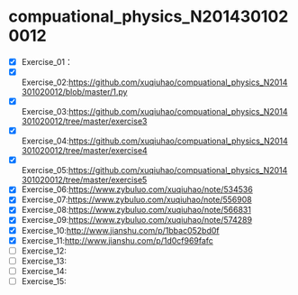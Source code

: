 # compuational_physics_N2014301020012
- [x] Exercise_01：   
- [x] Exercise_02:https://github.com/xuqiuhao/compuational_physics_N2014301020012/blob/master/1.py
- [x] Exercise_03:https://github.com/xuqiuhao/compuational_physics_N2014301020012/tree/master/exercise3                  
- [x] Exercise_04:https://github.com/xuqiuhao/compuational_physics_N2014301020012/tree/master/exercise4  
- [x] Exercise_05:https://github.com/xuqiuhao/compuational_physics_N2014301020012/tree/master/exercise5  
- [x] Exercise_06:https://www.zybuluo.com/xuqiuhao/note/534536  
- [x] Exercise_07:https://www.zybuluo.com/xuqiuhao/note/556908  
- [x] Exercise_08:https://www.zybuluo.com/xuqiuhao/note/566831  
- [x] Exercise_09:https://www.zybuluo.com/xuqiuhao/note/574289  
- [x] Exercise_10:http://www.jianshu.com/p/1bbac052bd0f  
- [x] Exercise_11:http://www.jianshu.com/p/1d0cf969fafc  
- [ ] Exercise_12:  
- [ ] Exercise_13:  
- [ ] Exercise_14:  
- [ ] Exercise_15:  
